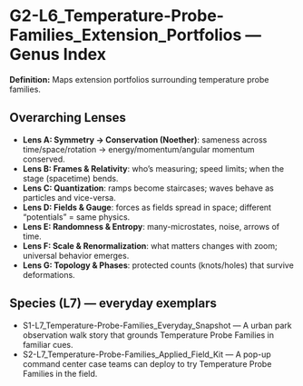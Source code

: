 # G2-L6_Temperature-Probe-Families_Extension_Portfolios — Genus Index
**Definition:** Maps extension portfolios surrounding temperature probe families.

## Overarching Lenses

- **Lens A: Symmetry -> Conservation (Noether)**: sameness across time/space/rotation → energy/momentum/angular momentum conserved.
- **Lens B: Frames & Relativity**: who’s measuring; speed limits; when the stage (spacetime) bends.
- **Lens C: Quantization**: ramps become staircases; waves behave as particles and vice-versa.
- **Lens D: Fields & Gauge**: forces as fields spread in space; different “potentials” = same physics.
- **Lens E: Randomness & Entropy**: many-microstates, noise, arrows of time.
- **Lens F: Scale & Renormalization**: what matters changes with zoom; universal behavior emerges.
- **Lens G: Topology & Phases**: protected counts (knots/holes) that survive deformations.

## Species (L7) — everyday exemplars
- S1-L7_Temperature-Probe-Families_Everyday_Snapshot — A urban park observation walk story that grounds Temperature Probe Families in familiar cues.
- S2-L7_Temperature-Probe-Families_Applied_Field_Kit — A pop-up command center case teams can deploy to try Temperature Probe Families in the field.
